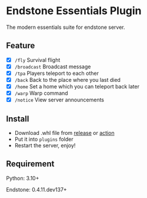 # Endstone Essentials Plugin

The modern essentials suite for endstone server.

## Feature

- [x] `/fly` Survival flight
- [x] `/broadcast` Broadcast message
- [x] `/tpa` Players teleport to each other
- [x] `/back` Back to the place where you last died
- [x] `/home` Set a home which you can teleport back later
- [x] `/warp` Warp command
- [x] `/notice` View server announcements

## Install

- Download .whl file from [release](https://github.com/endstone-essentials/essentials/releases) or [action](https://github.com/endstone-essentials/essentials/actions/workflows/build.yml)
- Put it into `plugins` folder
- Restart the server, enjoy!

## Requirement

Python: 3.10+

Endstone: 0.4.11.dev137+